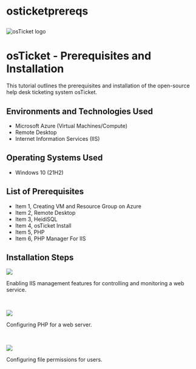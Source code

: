 # osticketprereqs<p align="center">
<img src="https://i.imgur.com/Clzj7Xs.png" alt="osTicket logo"/>
</p>

<h1>osTicket - Prerequisites and Installation</h1>
This tutorial outlines the prerequisites and installation of the open-source help desk ticketing system osTicket.<br />


<h2>Environments and Technologies Used</h2>

- Microsoft Azure (Virtual Machines/Compute)
- Remote Desktop
- Internet Information Services (IIS)

<h2>Operating Systems Used </h2>

- Windows 10</b> (21H2)

<h2>List of Prerequisites</h2>

- Item 1, Creating VM and Resource Group on Azure
- Item 2, Remote Desktop
- Item 3, HeidiSQL
- Item 4, osTicket Install
- Item 5, PHP
- Item 6, PHP Manager For IIS

<h2>Installation Steps</h2>

<p>
<img src="https://i.imgur.com/nqcQpzP.png"/>
</p>
<p>
Enabling IIS management features for controlling and monitoring a web service.
</p>
<br />

<p>
<img src="https://i.imgur.com/ToXgdCl.png"/>
</p>
<p>
Configuring PHP for a web server.
</p>
<br />

<p>
<img src="https://i.imgur.com/JFzDU06.png"/>
</p>
<p>
Configuring file permissions for users.
</p>
<br />
